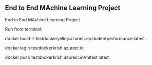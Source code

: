 ## End to End MAchine Learning Project

End to End MAchine Learning Project


Run from terminal:

docker build -t testdockeryelloji.azurecr.io/studentperformance:latest .

docker login testdockerkrish.azurecr.io

docker push testdockerkrish.azurecr.io/mltest:latest
